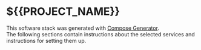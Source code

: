 # ${{PROJECT_NAME}}
This software stack was generated with [Compose Generator](https://www.compose-generator.com). <br>
The following sections contain instructions about the selected services and instructions for setting them up.